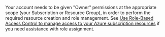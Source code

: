 Your account needs to be given "Owner" permissions at the appropriate scope (your Subscription or Resource Group), in order to perform the required resource creation and role management. See [Use Role-Based Access Control to manage access to your Azure subscription resources](../articles/active-directory/role-based-access-control-configure.md) if you need assistance with role assignment.
